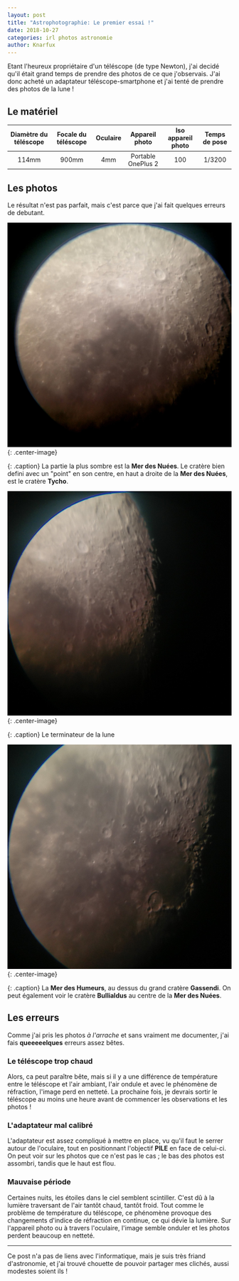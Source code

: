 ```yaml
---
layout: post
title: "Astrophotographie: Le premier essai !"
date: 2018-10-27
categories: irl photos astronomie
author: Knarfux
---
```


Etant l'heureux propriétaire d'un téléscope (de type Newton), j'ai decidé qu'il était grand temps de prendre des photos de ce que j'observais. J'ai donc acheté un adaptateur téléscope-smartphone et j'ai tenté de prendre des photos de la lune !

## Le matériel

|Diamètre du téléscope|Focale du téléscope|Oculaire|  Appareil photo  |Iso appareil photo|Temps de pose|
|:-------------------:|:-----------------:|:------:|:----------------:|:--------------------:|:-----------:|
|        114mm        |       900mm       |   4mm  |Portable OnePlus 2|      100      | 1/3200 |

## Les photos

Le résultat n'est pas parfait, mais c'est parce que j'ai fait quelques erreurs de debutant.

![png](/assets/img/tycho.png){: .center-image}

{: .caption}
La partie la plus sombre est la **Mer des Nuées**. Le cratère bien defini avec un "point" en son centre, en haut a droite de la **Mer des Nuées**, est le cratère **Tycho**.

![png](/assets/img/mer_nuees.png){: .center-image}

{: .caption}
Le terminateur de la lune

![png](/assets/img/mer_humeurs.png){: .center-image}

{: .caption}
La **Mer des Humeurs**, au dessus du grand cratère **Gassendi**. On peut également voir le cratère **Bullialdus** au centre de la **Mer des Nuées**.

## Les erreurs

Comme j'ai pris les photos *à l'arrache* et sans vraiment me documenter, j'ai fais **queeeeelques** erreurs assez bêtes.

### Le téléscope trop chaud

Alors, ca peut paraître bête, mais si il y a une différence de température entre le téléscope et l'air ambiant, l'air ondule et avec le phénomène de réfraction, l'image perd en netteté. La prochaine fois, je devrais sortir le téléscope au moins une heure avant de commencer les observations et les photos !

### L'adaptateur mal calibré

L'adaptateur est assez compliqué à mettre en place, vu qu'il faut le serrer autour de l'oculaire, tout en positionnant l'objectif **PILE** en face de celui-ci. On peut voir sur les photos que ce n'est pas le cas ; le bas des photos est assombri, tandis que le haut est flou.

### Mauvaise période

Certaines nuits, les étoiles dans le ciel semblent scintiller. C'est dû à la lumière traversant de l'air tantôt chaud, tantôt froid. Tout comme le problème de température du téléscope, ce phénomène provoque des changements d'indice de réfraction en continue, ce qui dévie la lumière. Sur l'appareil photo ou à travers l'oculaire, l'image semble onduler et les photos perdent beaucoup en netteté.

***

Ce post n'a pas de liens avec l'informatique, mais je suis très friand d'astronomie, et j'ai trouvé chouette de pouvoir partager mes clichés, aussi modestes soient ils !